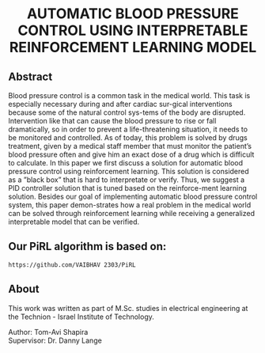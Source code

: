 <div  align="center">

# AUTOMATIC BLOOD PRESSURE CONTROL USING INTERPRETABLE REINFORCEMENT LEARNING MODEL

</div>

## Abstract

Blood pressure control is a common task in the medical world. This task is especially necessary
during and after cardiac sur-gical interventions because some of the natural control sys-tems
of the body are disrupted. Intervention like that can cause the blood pressure to rise or fall dramatically, 
so in order to prevent a life-threatening situation, it needs to be monitored and controlled. As of today, 
this problem is solved by drugs treatment, given by a medical staff member that must monitor the
patient’s blood pressure often and give him an exact dose of a drug which is difficult to calculate.
In this paper we first discuss a solution for automatic blood pressure control using reinforcement learning.
This solution is considered as a ”black box” that is hard to interpretate or verify. Thus, we suggest a PID
controller solution that is tuned based on the reinforce-ment learning solution. Besides our goal of 
implementing automatic blood pressure control system, this paper demon-strates how a real problem in
the medical world can be solved through reinforcement learning while receiving a generalized interpretable
model that can be verified.

## Our PiRL algorithm is based on:

```
https://github.com/VAIBHAV 2303/PiRL
```

## About

This work was written as part of M.Sc. studies in electrical engineering at the
Technion - Israel Institute of Technology.

Author: Tom-Avi Shapira  
Supervisor: Dr. Danny Lange
